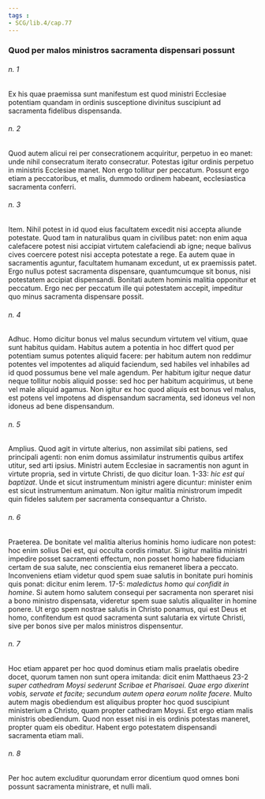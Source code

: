 ```yaml
---
tags : 
- SCG/lib.4/cap.77
---
```


### Quod per malos ministros sacramenta dispensari possunt

###### n. 1
Ex his quae praemissa sunt manifestum est quod ministri Ecclesiae potentiam quandam in ordinis susceptione divinitus suscipiunt ad sacramenta fidelibus dispensanda.

###### n. 2
Quod autem alicui rei per consecrationem acquiritur, perpetuo in eo manet: unde nihil consecratum iterato consecratur. Potestas igitur ordinis perpetuo in ministris Ecclesiae manet. Non ergo tollitur per peccatum. Possunt ergo etiam a peccatoribus, et malis, dummodo ordinem habeant, ecclesiastica sacramenta conferri.

###### n. 3
Item. Nihil potest in id quod eius facultatem excedit nisi accepta aliunde potestate. Quod tam in naturalibus quam in civilibus patet: non enim aqua calefacere potest nisi accipiat virtutem calefaciendi ab igne; neque balivus cives coercere potest nisi accepta potestate a rege. Ea autem quae in sacramentis aguntur, facultatem humanam excedunt, ut ex praemissis patet. Ergo nullus potest sacramenta dispensare, quantumcumque sit bonus, nisi potestatem accipiat dispensandi. Bonitati autem hominis malitia opponitur et peccatum. Ergo nec per peccatum ille qui potestatem accepit, impeditur quo minus sacramenta dispensare possit.

###### n. 4
Adhuc. Homo dicitur bonus vel malus secundum virtutem vel vitium, quae sunt habitus quidam. Habitus autem a potentia in hoc differt quod per potentiam sumus potentes aliquid facere: per habitum autem non reddimur potentes vel impotentes ad aliquid faciendum, sed habiles vel inhabiles ad id quod possumus bene vel male agendum. Per habitum igitur neque datur neque tollitur nobis aliquid posse: sed hoc per habitum acquirimus, ut bene vel male aliquid agamus. Non igitur ex hoc quod aliquis est bonus vel malus, est potens vel impotens ad dispensandum sacramenta, sed idoneus vel non idoneus ad bene dispensandum.

###### n. 5
Amplius. Quod agit in virtute alterius, non assimilat sibi patiens, sed principali agenti: non enim domus assimilatur instrumentis quibus artifex utitur, sed arti ipsius. Ministri autem Ecclesiae in sacramentis non agunt in virtute propria, sed in virtute Christi, de quo dicitur Ioan. 1-33: *hic est qui baptizat*. Unde et sicut instrumentum ministri agere dicuntur: minister enim est sicut instrumentum animatum. Non igitur malitia ministrorum impedit quin fideles salutem per sacramenta consequantur a Christo.

###### n. 6
Praeterea. De bonitate vel malitia alterius hominis homo iudicare non potest: hoc enim solius Dei est, qui occulta cordis rimatur. Si igitur malitia ministri impedire posset sacramenti effectum, non posset homo habere fiduciam certam de sua salute, nec conscientia eius remaneret libera a peccato. Inconveniens etiam videtur quod spem suae salutis in bonitate puri hominis quis ponat: dicitur enim Ierem. 17-5: *maledictus homo qui confidit in homine*. Si autem homo salutem consequi per sacramenta non speraret nisi a bono ministro dispensata, videretur spem suae salutis aliqualiter in homine ponere. Ut ergo spem nostrae salutis in Christo ponamus, qui est Deus et homo, confitendum est quod sacramenta sunt salutaria ex virtute Christi, sive per bonos sive per malos ministros dispensentur.

###### n. 7
Hoc etiam apparet per hoc quod dominus etiam malis praelatis obedire docet, quorum tamen non sunt opera imitanda: dicit enim Matthaeus 23-2 *super cathedram Moysi sederunt Scribae et Pharisaei. Quae ergo dixerint vobis, servate et facite; secundum autem opera eorum nolite facere*. Multo autem magis obediendum est aliquibus propter hoc quod suscipiunt ministerium a Christo, quam propter cathedram Moysi. Est ergo etiam malis ministris obediendum. Quod non esset nisi in eis ordinis potestas maneret, propter quam eis obeditur. Habent ergo potestatem dispensandi sacramenta etiam mali.

###### n. 8
Per hoc autem excluditur quorundam error dicentium quod omnes boni possunt sacramenta ministrare, et nulli mali.

